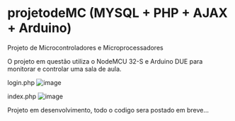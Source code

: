 # projetodeMC (MYSQL + PHP + AJAX + Arduino)
Projeto de Microcontroladores e Microprocessadores

O projeto em questão utiliza o NodeMCU 32-S e Arduino DUE para monitorar e controlar uma sala de aula. 

login.php
![image](https://user-images.githubusercontent.com/17256782/46912277-575adb80-cf47-11e8-9bed-548d21b49c03.png)

index.php
![image](https://user-images.githubusercontent.com/17256782/46912288-ac96ed00-cf47-11e8-9301-5fcad68af090.png)

Projeto em desenvolvimento, todo o codigo sera postado em breve...
